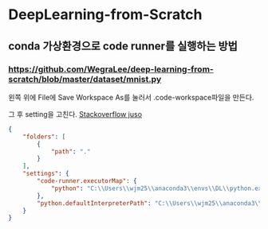 # DeepLearning-from-Scratch

## conda 가상환경으로 code runner를 실행하는 방법

### https://github.com/WegraLee/deep-learning-from-scratch/blob/master/dataset/mnist.py

왼쪽 위에 File에 Save Workspace As를 눌러서 .code-workspace파일을 만든다.

그 후 setting을 고친다. [Stackoverflow juso](https://stackoverflow.com/questions/72556952/code-runner-in-vs-code-not-running-conda-python)

```json
{
    "folders": [
        {
            "path": "."
        }
    ],
    "settings": {
        "code-runner.executorMap": {
            "python": "C:\\Users\\wjm25\\anaconda3\\envs\\DL\\python.exe"
        },
        "python.defaultInterpreterPath": "C:\\Users\\wjm25\\anaconda3\\envs\\DL\\python.exe"
    }
}